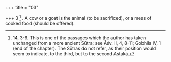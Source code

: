+++
title = "03"

+++
3 [^1] . A cow or a goat is the animal (to be sacrificed), or a mess of cooked food (should be offered).


[^1]:  14, 3-6. This is one of the passages which the author has taken unchanged from a more ancient Sūtra; see Āśv. II, 4, 8-11; Gobhila IV, 1 (end of the chapter). The Sūtras do not refer, as their position would seem to indicate, to the third, but to the second Aṣṭakā.
